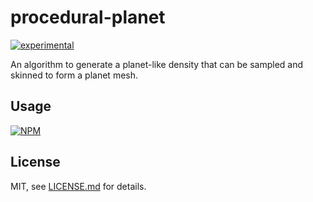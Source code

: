 # procedural-planet

[![experimental](http://badges.github.io/stability-badges/dist/experimental.svg)](http://github.com/badges/stability-badges)

An algorithm to generate a planet-like density that can be sampled and skinned to form a planet mesh.

## Usage

[![NPM](https://nodei.co/npm/procedural-planet.png)](https://nodei.co/npm/procedural-planet/)

## License

MIT, see [LICENSE.md](http://github.com/bunnybones1/procedural-planet/blob/master/LICENSE.md) for details.
